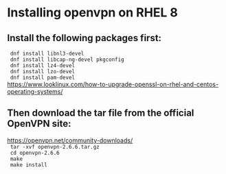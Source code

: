 # Installing openvpn on RHEL 8

## Install the following packages first:
` dnf install libnl3-devel`  
` dnf install libcap-ng-devel pkgconfig`   
` dnf install lz4-devel`  
` dnf install lzo-devel`  
` dnf install pam-devel`  
https://www.looklinux.com/how-to-upgrade-openssl-on-rhel-and-centos-operating-systems/

## Then download the tar file from the official OpenVPN site:  
https://openvpn.net/community-downloads/  
` tar -xvf openvpn-2.6.6.tar.gz`  
` cd openvpn-2.6.6`  
` make`  
` make install`


